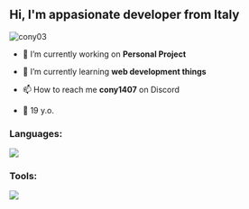 <h2 align="left"> Hi, I'm appasionate developer from Italy</h2>

<p align="left"> <img src="https://visitcount.itsvg.in/api?id=cony03&icon=5&color=12" alt="cony03" /> </p>

- 🔭 I’m currently working on **Personal Project**<!---**Timeline RP** ( https://discord.gg/65bRbUvzQC ) -->

- 🌱 I’m currently learning **web development things**

- 📫 How to reach me **cony1407** on Discord

- 🧃 19 y.o.

<h3 align="left">Languages:</h3>
<a href="https://skillicons.dev">
  <img src="https://skillicons.dev/icons?i=lua,html,css,js,mysql,ts,cpp" />
</a>
<h3 align="left">Tools:</h3>
<a href="https://skillicons.dev">
  <img src="https://skillicons.dev/icons?i=vscode,git" />
</a>
